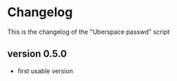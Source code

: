# Changelog
This is the changelog of the "Uberspace passwd" script

## version 0.5.0
- first usable version